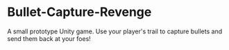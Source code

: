 # Bullet-Capture-Revenge
A small prototype Unity game. Use your player's trail to capture bullets and send them back at your foes!
